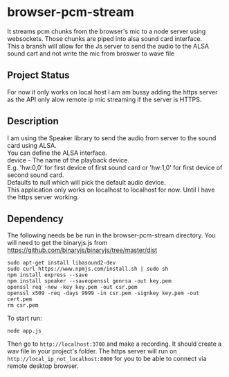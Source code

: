 # browser-pcm-stream

It streams pcm chunks from the browser's mic to a node server using websockets. Those chunks are piped into alsa sound card interface.<br>
This a bransh will allow for the Js server to send the audio to the ALSA sound cart and not write the mic from broswer to wave file<br>
## Project Status
For now it only works on local host I am am bussy adding the https server as the API only alow remote ip mic streaming if the server is HTTPS.<br>
## Description
I am using the Speaker library to send the audio from server to the sound card using ALSA.<br>
You can define the ALSA interface.<br>
device - The name of the playback device.<br> 
E.g. 'hw:0,0' for first device of first sound card or 'hw:1,0' for first device of second sound card.<br> 
Defaults to null which will pick the default audio device.<br>
This application only works on localhost to localhost for now. Until I have the https server working.
## Dependency
The following needs be be run in the browser-pcm-stream directory.
You will need to get the binaryjs.js from https://github.com/binaryjs/binaryjs/tree/master/dist

    sudo apt-get install libasound2-dev
    sudo curl https://www.npmjs.com/install.sh | sudo sh
    npm install express --save
    npm install speaker --saveopenssl genrsa -out key.pem
    openssl req -new -key key.pem -out csr.pem
    openssl x509 -req -days 9999 -in csr.pem -signkey key.pem -out cert.pem
    rm csr.pem

To start run:

    node app.js

Then go to `http://localhost:3700` and make a recording. It should create a wav file in your project's folder.
The https server will run on `http://local_ip_not_localhost:8000` for you to be able to connect via remote desktop browser.
